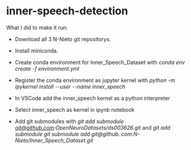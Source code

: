 # inner-speech-detection

What I did to make it run:

* Download all 3 N-Nieto git repositorys.

* Install miniconda.

* Create conda environment for Inner_Speech_Dataset with *conda env create -f environment.yml*

* Register the conda environment as jupyter kernel with *python -m ipykernel install --user --name inner_speech*

* In VSCode add the inner_speech kernel as a python interpreter

* Select inner_speech as kernel in ipynb notebook

* Add git submodules with *git add submodule git@github.com:OpenNeuroDatasets/ds003626.git* and *git add submodule git submodule add git@github.
com:N-Nieto/Inner_Speech_Dataset.git*
